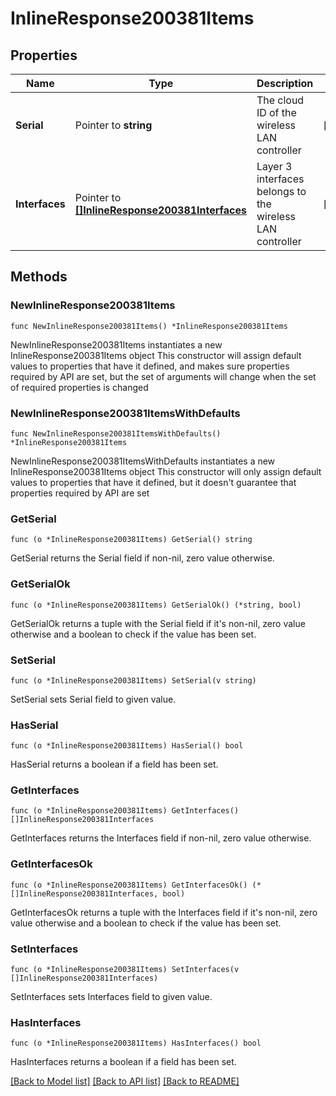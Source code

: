 # InlineResponse200381Items

## Properties

Name | Type | Description | Notes
------------ | ------------- | ------------- | -------------
**Serial** | Pointer to **string** | The cloud ID of the wireless LAN controller | [optional] 
**Interfaces** | Pointer to [**[]InlineResponse200381Interfaces**](InlineResponse200381Interfaces.md) | Layer 3 interfaces belongs to the wireless LAN controller | [optional] 

## Methods

### NewInlineResponse200381Items

`func NewInlineResponse200381Items() *InlineResponse200381Items`

NewInlineResponse200381Items instantiates a new InlineResponse200381Items object
This constructor will assign default values to properties that have it defined,
and makes sure properties required by API are set, but the set of arguments
will change when the set of required properties is changed

### NewInlineResponse200381ItemsWithDefaults

`func NewInlineResponse200381ItemsWithDefaults() *InlineResponse200381Items`

NewInlineResponse200381ItemsWithDefaults instantiates a new InlineResponse200381Items object
This constructor will only assign default values to properties that have it defined,
but it doesn't guarantee that properties required by API are set

### GetSerial

`func (o *InlineResponse200381Items) GetSerial() string`

GetSerial returns the Serial field if non-nil, zero value otherwise.

### GetSerialOk

`func (o *InlineResponse200381Items) GetSerialOk() (*string, bool)`

GetSerialOk returns a tuple with the Serial field if it's non-nil, zero value otherwise
and a boolean to check if the value has been set.

### SetSerial

`func (o *InlineResponse200381Items) SetSerial(v string)`

SetSerial sets Serial field to given value.

### HasSerial

`func (o *InlineResponse200381Items) HasSerial() bool`

HasSerial returns a boolean if a field has been set.

### GetInterfaces

`func (o *InlineResponse200381Items) GetInterfaces() []InlineResponse200381Interfaces`

GetInterfaces returns the Interfaces field if non-nil, zero value otherwise.

### GetInterfacesOk

`func (o *InlineResponse200381Items) GetInterfacesOk() (*[]InlineResponse200381Interfaces, bool)`

GetInterfacesOk returns a tuple with the Interfaces field if it's non-nil, zero value otherwise
and a boolean to check if the value has been set.

### SetInterfaces

`func (o *InlineResponse200381Items) SetInterfaces(v []InlineResponse200381Interfaces)`

SetInterfaces sets Interfaces field to given value.

### HasInterfaces

`func (o *InlineResponse200381Items) HasInterfaces() bool`

HasInterfaces returns a boolean if a field has been set.


[[Back to Model list]](../README.md#documentation-for-models) [[Back to API list]](../README.md#documentation-for-api-endpoints) [[Back to README]](../README.md)


